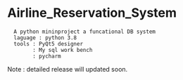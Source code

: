 # Airline_Reservation_System
      A python mininproject a funcational DB system 
      laguage : python 3.8 
      tools : PyQt5 designer 
            : My sql work bench
            : pycharm 
            
Note : detailed release will updated soon.

